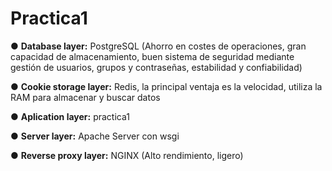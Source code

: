 # Practica1

● **Database layer:** PostgreSQL (Ahorro en costes de operaciones, gran capacidad de almacenamiento, buen sistema de seguridad mediante gestión de usuarios, grupos y contraseñas, estabilidad y confiabilidad) 

● **Cookie storage layer:** Redis, la principal ventaja es la velocidad, utiliza la RAM para almacenar y buscar datos

● **Aplication layer:** practica1

● **Server layer:** Apache Server con wsgi

● **Reverse proxy layer:** NGINX (Alto rendimiento, ligero)
